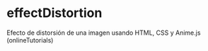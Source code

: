 # effectDistortion
Efecto de distorsión de una imagen usando HTML, CSS y Anime.js (onlineTutorials)
